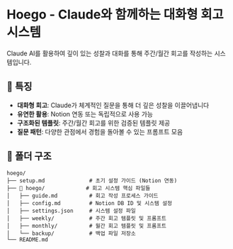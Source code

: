 # Hoego - Claude와 함께하는 대화형 회고 시스템

Claude AI를 활용하여 깊이 있는 성찰과 대화를 통해 주간/월간 회고를 작성하는 시스템입니다.

## 🌟 특징
- **대화형 회고**: Claude가 체계적인 질문을 통해 더 깊은 성찰을 이끌어냅니다
- **유연한 활용**: Notion 연동 또는 독립적으로 사용 가능
- **구조화된 템플릿**: 주간/월간 회고를 위한 검증된 템플릿 제공
- **질문 패턴**: 다양한 관점에서 경험을 돌아볼 수 있는 프롬프트 모음

## 📁 폴더 구조

```
hoego/
├── setup.md              # 초기 설정 가이드 (Notion 연동)
├── 📁 hoego/             # 회고 시스템 핵심 파일들
│   ├── guide.md          # 회고 작성 프로세스 가이드  
│   ├── config.md         # Notion DB ID 및 시스템 설정
│   ├── settings.json     # 시스템 설정 파일
│   ├── weekly/           # 주간 회고 템플릿 및 프롬프트
│   ├── monthly/          # 월간 회고 템플릿 및 프롬프트
│   └── backup/           # 백업 파일 저장소
└── README.md
```
